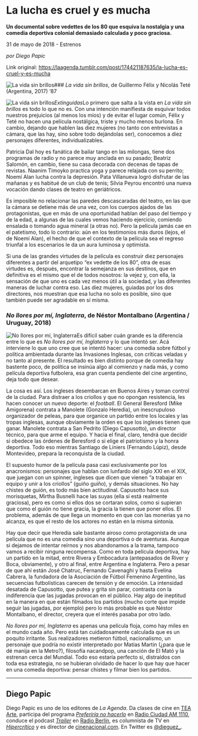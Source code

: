 # La lucha es cruel y es mucha

**Un documental sobre vedettes de los 80 que esquiva la nostalgia y una comedia deportiva colonial demasiado calculada y poco graciosa.**

31 de mayo de 2018 - Estrenos

_por Diego Papic_

Link original: https://laagenda.tumblr.com/post/174421187635/la-lucha-es-cruel-y-es-mucha

![La vida sin brillos](https://64.media.tumblr.com/ce6a1bc8a0ffa81189de678619f263f8/tumblr_inline_p9m2lvEvpN1t6q87u_500.jpg)### *La vida sin brillos*, de Guillermo Félix y Nicolás Teté (Argentina, 2017) ‘87

![La vida sin brillos](https://64.media.tumblr.com/ce6a1bc8a0ffa81189de678619f263f8/tumblr_inline_p9m2lvEvpN1t6q87u_400.jpg)*Extinguidas*Lo primero que salta a la vista en *La vida sin brillos* es todo lo que no es. Con una intención manifiesta de esquivar todos nuestros prejuicios (al menos los míos) y de evitar el lugar común, Félix y Teté no hacen una película nostálgica, triste y mucho menos burlona. En cambio, dejando que hablen las diez mujeres (no tanto con entrevistas a cámara, que las hay, sino sobre todo dejándolas ser), conocemos a diez personajes diferentes, individualizables.

Patricia Dal hoy es fanática de bailar tango en las milongas, tiene dos programas de radio y no parece muy anclada en su pasado; Beatriz Salomón, en cambio, tiene su casa decorada con decenas de tapas de revistas. Naanim Timoyko practica yoga y parece relajada con su perrito; Noemí Alan lucha contra la depresión. Pata Villanueva logró disfrutar de las mañanas y es habitué de un club de tenis; Silvia Peyrou encontró una nueva vocación dando clases de teatro en geriátricos.

Es imposible no relacionar las paredes descascaradas del teatro, en las que la cámara se detiene más de una vez, con los cuerpos ajados de las protagonistas, que en más de una oportunidad hablan del paso del tiempo y de la edad, a algunas de las cuales vemos haciendo ejercicio, comiendo ensalada o tomando agua mineral (a otras no). Pero la película jamás cae en el patetismo, todo lo contrario: aún en los testimonios más duros (lejos, el de Noemí Alan), el hecho de que el contexto de la película sea el regreso triunfal a los escenarios le da un aura luminosa y optimista.

Si una de las grandes virtudes de la película es construir diez personajes diferentes a partir del arquetipo “ex vedette de los 80”, otra de esas virtudes es, después, encontrar la semejanza en sus destinos, que en definitiva es el mismo que el de todos nosotros: la vejez y, con ella, la sensación de que uno es cada vez menos útil a la sociedad, y las diferentes maneras de luchar contra eso. Las diez mujeres, guiadas por los dos directores, nos muestran que esa lucha no solo es posible, sino que también puede ser agradable en sí misma.

### *No llores por mí, Inglaterra*, de Néstor Montalbano (Argentina / Uruguay, 2018)

![No llores por mí, Inglaterra](https://64.media.tumblr.com/c1232d3ef665edfdb887e2ef8aace2e8/tumblr_inline_p9m2lwdNUx1t6q87u_400.jpg)Es difícil saber cuán grande es la diferencia entre lo que es *No llores por mí, Inglaterra* y lo que intentó ser. Acá interviene lo que uno cree que se intentó hacer: una comedia sobre fútbol y política ambientada durante las Invasiones Inglesas, con críticas veladas y no tanto al presente. El resultado es bien distinto porque de comedia hay bastente poco, de política se insinúa algo al comienzo y nada más, y como película deportiva futbolera, esa gran cuenta pendiente del cine argentino, deja todo que desear.

La cosa es así. Los ingleses desembarcan en Buenos Aires y toman control de la ciudad. Para distraer a los criollos y que no opongan resistencia, les hacen conocer un nuevo deporte: el *football*. El General Beresford (Mike Amigorena) contrata a Manolete (Gonzalo Heredia), un inescrupuloso organizador de peleas, para que organice un partido entre los locales y las tropas inglesas, aunque obviamente la orden es que los ingleses tienen que ganar. Manolete contrata a San Pedrito (Diego Capusotto), un director técnico, para que arme el equipo. Y hacia el final, claro, tendrá que decidir si obedece las órdenes de Beresford o si elige el patriotismo y la honra deportiva. Todo eso mientras Santiago de Liniers (Fernando Lúpiz), desde Montevideo, prepara la reconquista de la ciudad.

El supuesto humor de la película pasa casi exclusivamente por los anacronismos: personajes que hablan con lunfardo del siglo XXI en el XIX, que juegan con un spinner, ingleses que dicen que vienen “a trabajar en equipo y unir a los criollos” (guiño guiño), y demás situaciones. No hay chistes de guión, es todo más bien actitudinal. Capusotto hace sus morisquetas, Mirtha Busnelli hace las suyas (ella sí está realmente graciosa), pero es como si ellos dos se cortaran solos, como si supieran que como el guión no tiene gracia, la gracia la tienen que poner ellos. El problema, además de que llega un momento en que con las monerías ya no alcanza, es que el resto de los actores no están en la misma sintonía.

Hay que decir que Heredia sale bastante airoso como protagonista de una película que no es una comedia sino una deportiva o de aventuras. Aunque si dejamos de intentar reírnos y nos abandonamos a la trama, tampoco vamos a recibir ninguna recompensa. Como en toda película deportiva, hay un partido en la mitad, entre Rivera y Embocadura (antepasados de River y Boca, obviamente), y otro al final, entre Argentina e Inglaterra. Pero a pesar de que ahí están José Chatruc, Fernando Cavenaghi y hasta Evelina Cabrera, la fundadora de la Asociación de Fútbol Femenino Argentino, las secuencias futbolísticas carecen de tensión y de emoción. La intensidad desatada de Capusotto, que putea y grita sin parar, contrasta con la indiferencia que las jugadas provocan en el público. Hay algo de ineptitud en la manera en que están filmados los partidos (mucho corte que impide seguir las jugadas, por ejemplo) pero lo más probable es que Néstor Montalbano, el director, creyera que el interés pasaba por otro lado.

*No llores por mí, Inglaterra* es apenas una película floja, como hay miles en el mundo cada año. Pero está tan cuidadosamente calculada que es un poquito irritante. Sus realizadores metieron fútbol, nacionalismo, un personaje que podría no existir interpretado por Matías Martin (¿para que le dé manija en la Metro?), filosofía nacandpop, una canción de El Mató y la estrenan cerca del Mundial. Todo eso estaría perfecto si, distraídos con toda esa estrategia, no se hubieran olvidado de hacer lo que hay que hacer en una comedia deportiva: pensar chistes y filmar bien los partidos.

  




---

 Diego Papic
------------

 Diego Papic es uno de los editores de *La Agenda*. Da clases de cine en [TEA Arte](http://tea-arte.com.ar/), participa del programa *[Preferiría no hacerlo](http://preferiria-no-hacerlo.tumblr.com/)* en [Radio Ciudad AM 1110](http://www.buenosaires.gob.ar/radiociudad), conduce el podcast *[Trailer](http://www.radioberlin.com.ar/programas/trailer)* en [Radio Berlín](http://www.radioberlin.com.ar/), es columnista de TV en *[Hipercrítico](http://hipercritico.com/)* y es director de [cinenacional.com](http://www.cinenacional.com/). En Twitter es [@dieguez\_](https://twitter.com/dieguez_). 


